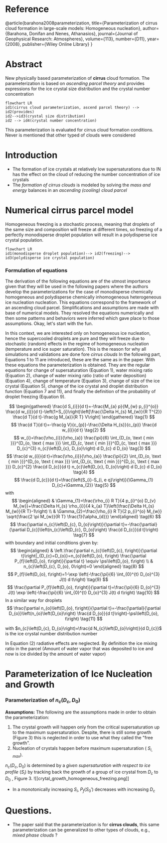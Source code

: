 # Reference
@article{barahona2008parameterization,
  title={Parameterization of cirrus cloud formation in large-scale models: Homogeneous nucleation},
  author={Barahona, Donifan and Nenes, Athanasios},
  journal={Journal of Geophysical Research: Atmospheres},
  volume={113},
  number={D11},
  year={2008},
  publisher={Wiley Online Library}
}

# Abstract
New physically based parameterization of **cirrus** cloud formation. The parameterization is based on *ascending parcel theory* and provides expressions for the ice crystal size distribution and the crystal number concentration

```mermaid
flowchart LR
id1(cirrus cloud parameterization, ascend parcel theory) --> id2(provides)
id2-->id3(crystal size distribution)
id2 --> id4(crystal number concentration)
```
This parameterization is evaluated for cirrus cloud formation conditions. Never is mentioned that other typed of clouds were considered

# Introduction

* The formation of ice crystals at relatively low supersaturations due to IN has the effect on the cloud of reducing the number concentration of ice crystals
* The *formation of cirrus clouds* is modeled by solving the *mass and energy* balances in an *ascending (cooling) cloud parcel* 

# Numerical cirrus parcel model

Homogeneous freezing is a stochastic process, meaning that droplets of the same size and composition will freeze at different times, so freezing of a perfectly monodisperse droplet population will result in a polydisperse ice crystal population.

```mermaid
flowchart LR
id1(monodisperse droplet population)--> id2(freezing)--> id3(polydisperse ice crystal population)
```

### Formulation of equations

The derivation of the following equations are of the utmost importance given that they will be used in the following papers where the authors develop the parameterizations for the case of monodisperse chemically homogeneous and polydisperse chemically inhomogeneous heterogeneous ice nucleation nucleation.
This equations correspond to the framework of an ascending cloud parcel. Simplifications and assumptions are made with base of numerical models. They resolved the equations numerically and then some patterns and behaviors were inferred which gave place to those assumptions.
Okay, let's start with the fun.

In this context, we are interested only on homogeneous ice nucleation, hence the supercooled droplets are pure and they will freeze due to stochastic (random) effects in the regime of homogeneous nucleation (temperature and ice super saturation). This is the reason for why all simulations and validations are done fore *cirrus clouds*
In the following part, Equations 1 to 11 are introduced, these are the same as in the paper.
With these equations the parameterization is obtained. They are the regular equations for change of supersaturation (Equation 1), water mixing ratio (Equation 2), change of water mixing ratio (ratio of water deposition) (Equation 4), change of temperature (Equation 3), change of size of the ice crystal (Equation 5), change of the ice crystal and droplet distribution function (Equation 7 and 11), and finally the definition of the probability of droplet freezing (Equation 9).

$$
\begin{gathered}
\frac{d S_{i}}{d t}=-\frac{M_{a} p}{M_{w} p_{i}^{o}} \frac{d w_{i}}{d t}-\left(1+S_{i}\right)\left[\frac{\Delta H_{s} M_{w}}{R T^{2}} \frac{d T}{d t}-\frac{g M_{a}}{R T} V\right]
\end{gathered} \tag{1}
$$
$$
\frac{d T}{d t}=-\frac{g V}{c_{p}}-\frac{\Delta H_{s}}{c_{p}} \frac{d w_{i}}{d t} \tag{2}
$$
$$
w_{i}=\frac{\rho_{i}}{\rho_{a}} \frac{\pi}{6} \int_{D_{o, \text { min }}}^{D_{o, \text { max }}} \int_{D_{c, \text { min }}}^{D_{c, \text { max }}} D_{c}^{3} n_{c}\left(D_{c}, D_{o}\right) d D_{c} d D_{o} \tag{3}
$$
$$
\frac{d w_{i}}{d t}=\frac{\rho_{i}}{\rho_{a}} \frac{\pi}{2} \int_{D_{o, \text { min }}}^{D_{o, \text { max }}} \int_{D_{c, \text { min }}}^{D_{c, \text { max }}} D_{c}^{2} \frac{d D_{c}}{d t} n_{c}\left(D_{c}, D_{o}\right) d D_{c} d D_{o} \tag{4}
$$
$$
\frac{d D_{c}}{d t}=\frac{\left(S_{i}-S_{i, e q}\right)}{\Gamma_{1} D_{c}+\Gamma_{2}} \tag{5}
$$
with 
$$
\begin{aligned}
& \Gamma_{1}=\frac{\rho_{i} R T}{4 p_{i}^{o} D_{v} M_{w}}+\frac{\Delta H_{s} \rho_{i}}{4 k_{a} T}\left(\frac{\Delta H_{s} M_{w}}{R T}-1\right) \\
& \Gamma_{2}=\frac{\rho_{i} R T}{2 p_{i}^{o} M_{w}} \sqrt{\frac{2 \pi M_{w}}{R T} \frac{1}{\alpha_{d}}}
\end{aligned} \tag{6}
$$
$$
\frac{\partial n_{c}\left(D_{c}, D_{o}\right)}{\partial t}=-\frac{\partial}{\partial D_{c}}\left(n_{c}\left(D_{c}, D_{o}\right) \frac{d D_{c}}{d t}\right) \tag{7}
$$
with boundary and initial conditions given by:
$$
\begin{aligned}
& \left.\frac{\partial n_{c}\left(D_{c}, t\right)}{\partial t}\right|_{D_{c}=D_{o}}=n_{o}\left(D_{o}, t\right) \frac{\partial P_{f}\left(D_{o}, t\right)}{\partial t} \equiv \psi\left(D_{o}, t\right) \\
& n_{c}\left(D_{c}, D_{o}, 0\right)=0
\end{aligned} \tag{8}
$$
$$
P_{f}\left(D_{o}, t\right)=1-\exp \left(-\frac{\pi}{6} \int_{0}^{t} D_{o}^{3} J(t) d t\right) \tag{9}
$$
$$
\frac{\partial P_{f}\left(D_{o}, t\right)}{\partial t}=\frac{\pi}{6} D_{o}^{3} J(t) \exp \left(-\frac{\pi}{6} \int_{0}^{t} D_{o}^{3} J(t) d t\right) \tag{10}
$$
In a similar way for droplets
$$
\frac{\partial n_{o}\left(D_{o}, t\right)}{\partial t}=-\frac{\partial}{\partial D_{o}}\left(n_{o}\left(D_{o}\right) \frac{d D_{o}}{d t}\right)-\psi\left(D_{o}, t\right) \tag{11}
$$
 
with  $n_{c}\left(D_{c}, D_{o}\right)=\frac{d N_{c}\left(D_{o}\right)}{d D_{c}}$ is the ice crystal number distribution number

In Equation (2) radiative effects are neglected.
By definition the ice mixing ratio in the parcel (Amount of water vapor that was deposited to ice and now is ice divided by the amount of water vapor)

# Parameterization of Ice Nucleation and Growth

### Parameterization of $n_c(D_c,D_0)$

**Assumptions:** The following are the assumptions made in order to obtain the parameterization:
1. The crystal growth will happen only from the critical supersaturation up to the maximum supersaturation. Despite, there is still some growth (Figure 3) this is neglected in order to use what they called the "free growth".
2. Nucleation of crystals happen before maximum supersaturation ( $S_{i,max}$).

$n_c(D_c,D_0)$ is determined by a *given supersaturation with respect to ice profile* ($S_i$) by tracking back the growth of a group of ice crystal from $D_c$ to $D_0$ , Figure 3.
![[crytal_growth_homogeneous_freezing.png]]

* In a monotonically increasing $S_i$, $P_f(S_0')$ decreases with increasing $D_c$ 

# Questions.
* The paper said that the parameterization is for **cirrus clouds**, this same parameterization can be generalized to other types of clouds, e.g., *mixed phase clouds* ? 

